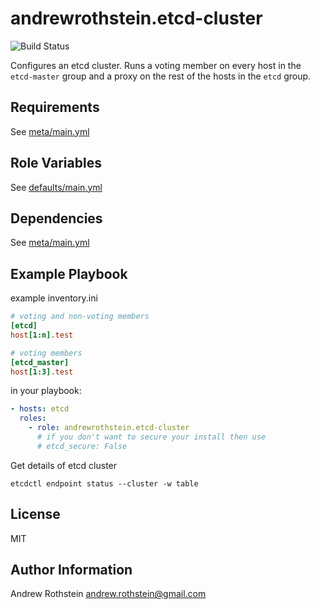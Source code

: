 andrewrothstein.etcd-cluster
===========================
![Build Status](https://github.com/andrewrothstein/ansible-etcd_cluster/actions/workflows/build.yml/badge.svg)

Configures an etcd cluster. Runs a voting member on every host in the ```etcd-master``` group
and a proxy on the rest of the hosts in the ```etcd``` group.

Requirements
------------

See [meta/main.yml](meta/main.yml)

Role Variables
--------------

See [defaults/main.yml](defaults/main.yml)

Dependencies
------------

See [meta/main.yml](meta/main.yml)

Example Playbook
----------------

example inventory.ini
```ini
# voting and non-voting members
[etcd]
host[1:n].test

# voting members
[etcd_master]
host[1:3].test
```

in your playbook:
```yml
- hosts: etcd
  roles:
    - role: andrewrothstein.etcd-cluster
      # if you don't want to secure your install then use
      # etcd_secure: False
```

Get details of etcd cluster
```
etcdctl endpoint status --cluster -w table
```

License
-------

MIT

Author Information
------------------

Andrew Rothstein <andrew.rothstein@gmail.com>
